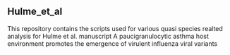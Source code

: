 ## Hulme_et_al 
This repository contains the scripts used for various quasi species realted analysis for Hulme et al. manuscript
A paucigranulocytic asthma host environment promotes the emergence of virulent influenza viral variants
